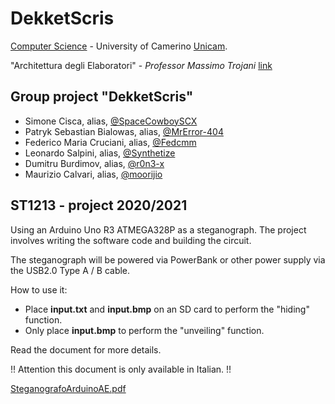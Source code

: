 # DekketScris

[Computer Science](https://computerscience.unicam.it/) - University of Camerino [Unicam](https://www.unicam.it/).

"Architettura degli Elaboratori" - _Professor Massimo Trojani_ [link](https://computerscience.unicam.it/massimo-trojani)

## Group project "DekketScris"

- Simone Cisca, alias, [@SpaceCowboySCX](https://github.com/SpaceCowboySCX)
- Patryk Sebastian Bialowas, alias, [@MrError-404](https://github.com/MrError-404)
- Federico Maria Cruciani, alias, [@Fedcmm](https://github.com/Fedcmm)
- Leonardo Salpini, alias, [@Synthetize](https://github.com/Synthetize)
- Dumitru Burdimov, alias, [@r0n3-x](https://github.com/r0n3-x)
- Maurizio Calvari, alias, [@moorijio](https://github.com/moorijio)

## ST1213 - project 2020/2021

Using an Arduino Uno R3 ATMEGA328P as a steganograph. The project involves writing the software code and building the circuit.

The steganograph will be powered via PowerBank or other power supply via the USB2.0 Type A / B cable.

How to use it:

- Place **input.txt** and **input.bmp** on an SD card to perform the "hiding" function.
- Only place **input.bmp** to perform the "unveiling" function.

Read the document for more details.

!! Attention this document is only available in Italian. !!

[SteganografoArduinoAE.pdf](steganografo.pdf)
